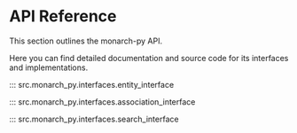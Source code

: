 # API Reference

This section outlines the monarch-py API.  

Here you can find detailed documentation and source code for its interfaces and implementations. 

::: src.monarch_py.interfaces.entity_interface

::: src.monarch_py.interfaces.association_interface

::: src.monarch_py.interfaces.search_interface
